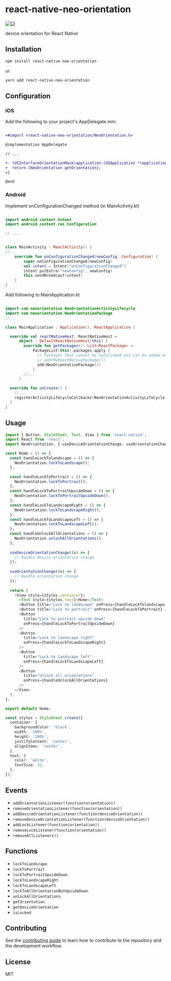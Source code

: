 # react-native-neo-orientation

[![CI](https://github.com/duguyihou/react-native-neo-orientation/actions/workflows/ci.yml/badge.svg)](https://github.com/duguyihou/react-native-neo-orientation/actions/workflows/ci.yml)

device orientation for React Native

## Installation

```sh
npm install react-native-neo-orientation
```

or

```sh
yarn add react-native-neo-orientation
```

## Configuration

### iOS

Add the following to your project's AppDelegate.mm:

```diff

+#import <react-native-neo-orientation/NeoOrientation.h>

@implementation AppDelegate

// ...

+- (UIInterfaceOrientationMask)application:(UIApplication *)application supportedInterfaceOrientationsForWindow:(UIWindow *)window {
+  return [NeoOrientation getOrientation];
+}

@end
```

### Android

Implement onConfigurationChanged method (in MainActivity.kt)

```kotlin

import android.content.Intent
import android.content.res.Configuration

// ...


class MainActivity : ReactActivity() {
//...
    override fun onConfigurationChanged(newConfig: Configuration) {
        super.onConfigurationChanged(newConfig)
        val intent = Intent("onConfigurationChanged")
        intent.putExtra("newConfig", newConfig)
        this.sendBroadcast(intent)
    }
}
```

Add following to MainApplication.kt

```kotlin

import com.neoorientation.NeoOrientationActivityLifecycle
import com.neoorientation.NeoOrientationPackage
//...

class MainApplication : Application(), ReactApplication {

  override val reactNativeHost: ReactNativeHost =
      object : DefaultReactNativeHost(this) {
        override fun getPackages(): List<ReactPackage> =
            PackageList(this).packages.apply {
              // Packages that cannot be autolinked yet can be added manually here, for example:
              // add(MyReactNativePackage())
              add(NeoOrientationPackage())
            }
		//...
      }

  override fun onCreate() {
    //...
    registerActivityLifecycleCallbacks(NeoOrientationActivityLifecycle.instance)
  }
}
```
## Usage

```typescript
import { Button, StyleSheet, Text, View } from 'react-native';
import React from 'react';
import NeoOrientation, { useDeviceOrientationChange, useOrientationChange } from 'react-native-neo-orientation';

const Home = () => {
  const handleLockTolandscape = () => {
    NeoOrientation.lockToLandscape();
  };

  const handleLockToPortrait = () => {
    NeoOrientation.lockToPortrait();
  };
  const handleLockToPortraitUpsideDown = () => {
    NeoOrientation.lockToPortraitUpsideDown();
  };
  const handleLockToLandscapeRight = () => {
    NeoOrientation.lockToLandscapeRight();
  };
  const handleLockToLandscapeLeft = () => {
    NeoOrientation.lockToLandscapeLeft();
  };
  const handleUnlockAllOrientations = () => {
    NeoOrientation.unlockAllOrientations();
  };
    
  useDeviceOrientationChange((o) => {
    // Handle device orientation change
  });
    
  useOrientationChange((o) => {
    // Handle orientation change
  });
    
  return (
    <View style={styles.container}>
      <Text style={styles.text}>Home</Text>
      <Button title="Lock to landscape" onPress={handleLockTolandscape} />
      <Button title="Lock to portrait" onPress={handleLockToPortrait} />
      <Button
        title="Lock to portrait upside down"
        onPress={handleLockToPortraitUpsideDown}
      />
      <Button
        title="Lock to landscape right"
        onPress={handleLockToLandscapeRight}
      />
      <Button
        title="Lock to landscape left"
        onPress={handleLockToLandscapeLeft}
      />
      <Button
        title="Unlock all orientations"
        onPress={handleUnlockAllOrientations}
      />
    </View>
  );
};

export default Home;

const styles = StyleSheet.create({
  container: {
    backgroundColor: 'black',
    width: '100%',
    height: '100%',
    justifyContent: 'center',
    alignItems: 'center',
  },
  text: {
    color: 'white',
    fontSize: 32,
  },
});
```

## Events

  - `addOrientationListener(function(orientation))`
  - `removeOrientationListener(function(orientation))`
  - `addDeviceOrientationListener(function(deviceOrientation))`
  - `removeDeviceOrientationListener(function(deviceOrientation))`
  - `addLockListener(function(orientation))`
  - `removeLockListener(function(orientation))`
  - `removeAllListeners()`

## Functions

  - `lockToLandscape`
  - `lockToPortrait`
  - `lockToPortraitUpsideDown`
  - `lockToLandscapeRight`
  - `lockToLandscapeLeft`
  - `lockToAllOrientationButUpsideDown`
  - `unlockAllOrientations`
  - `getOrientation`
  - `getDeviceOrientation`
  - `isLocked`

## Contributing

See the [contributing guide](CONTRIBUTING.md) to learn how to contribute to the repository and the development workflow.

## License

MIT

